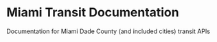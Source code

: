 # Miami Transit Documentation

Documentation for Miami Dade County (and included cities) transit APIs

